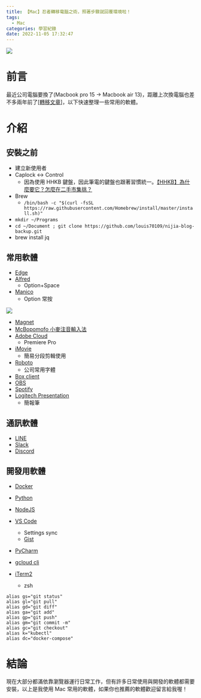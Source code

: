```yaml
---
title: 【Mac】忍者轉移電腦之術，照著步驟就回覆環境啦！
tags:
  - Mac
categories: 學習紀錄
date: 2022-11-05 17:32:47
---
```




![](https://nijialin.com/images/common.jpeg)

# 前言

最近公司電腦要換了(Macbook pro 15 -> Macbook air 13)，距離上次換電腦也差不多兩年前了[[轉移文章](https://nijialin.com/2020/07/15/restore-my-mac-environment/)]，以下快速整理一些常用的軟體。


<!-- more -->

# 介紹

## 安裝之前

- 建立新使用者
- Caplock <-> Control
  - 因為使用 HHKB 鍵盤，因此筆電的鍵盤也跟著習慣統一。[【HHKB】為什麼要它？怎麼在二手市集挑？](https://nijialin.com/2022/08/20/why-you-need-hhkb/)
- Brew
  - `/bin/bash -c "$(curl -fsSL https://raw.githubusercontent.com/Homebrew/install/master/install.sh)"`
- `mkdir ~/Programs`
- `cd ~/Document ; git clone https://github.com/louis70109/nijia-blog-backup.git`
- brew install jq

## 常用軟體

- [Edge](https://www.microsoft.com/zh-tw/edge?form=MA13FJ#evergreen)
- [Alfred](https://www.alfredapp.com/)
  - Option+Space
- [Manico](https://apps.apple.com/tw/app/manico/id724472954?mt=12)
  - Option 常按

![](https://nijialin.com/images/2022/transfer/ma1.png)

- [Magnet](https://apps.apple.com/tw/app/magnet/id441258766?mt=12)
- [McBopomofo 小麥注音輸入法](https://mcbopomofo.openvanilla.org/)
- [Adobe Cloud](https://creativecloud.adobe.com/zh-Hant/apps/download/creative-cloud)
  - Premiere Pro
- [iMovie](https://apps.apple.com/tw/app/imovie/id408981434)
  - 簡易分段剪輯使用
- [Roboto](https://fonts.google.com/specimen/Roboto)
  - 公司常用字體
- [Box client](https://www.box.com/resources/downloads)
- [OBS](https://obsproject.com/)
- [Spotify](https://www.spotify.com/us/download/other/)
- [Logitech Presentation](https://support.logi.com/hc/zh-tw/articles/360025141634)
  - 簡報筆

## 通訊軟體

- [LINE](https://apps.apple.com/tw/app/line/id539883307)
- [Slack](https://apps.apple.com/us/app/slack-for-desktop/id803453959?mt=12)
- [Discord](https://discord.com/download)

## 開發用軟體

- [Docker](https://docs.docker.com/desktop/install/mac-install/)
- [Python](https://www.python.org/downloads/)
- [NodeJS](https://nodejs.org/zh-tw/download/)

- [VS Code](https://code.visualstudio.com/download)
  - Settings sync
  - [Gist](https://gist.github.com/louis70109/8ea88b9b26570d521c81922572f8309d)
- [PyCharm](https://www.jetbrains.com/pycharm/download/#section=mac)
- [gcloud cli](https://cloud.google.com/sdk/docs/install?hl=zh-tw)
- [iTerm2](https://iterm2.com/)
  - zsh
```
alias gs="git status"
alias gl="git pull"
alias gd="git diff"
alias ga="git add"
alias gp="git push"
alias gm="git commit -m"
alias gc="git checkout"
alias k="kubectl"
alias dc="docker-compose"
```


# 結論

現在大部分都滿依靠瀏覽器運行日常工作，但有許多日常使用與開發的軟體都需要安裝，以上是我使用 Mac 常用的軟體，如果你也推薦的軟體歡迎留言給我喔！
